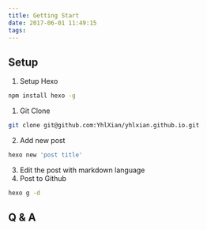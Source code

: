 ```yaml
---
title: Getting Start
date: 2017-06-01 11:49:15
tags:
---
```


## Setup

1. Setup Hexo
```bash
npm install hexo -g
```
1. Git Clone
```bash
git clone git@github.com:YhlXian/yhlxian.github.io.git
```
2. Add new post
```bash
hexo new 'post title'
```
3. Edit the post with markdown language
4. Post to Github
```bash
hexo g -d
```

## Q & A